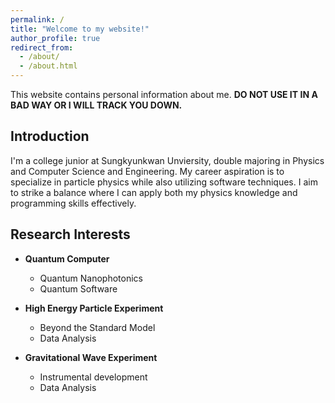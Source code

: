```yaml
---
permalink: /
title: "Welcome to my website!"
author_profile: true
redirect_from: 
  - /about/
  - /about.html
---
```


This website contains personal information about me. __DO NOT USE IT IN A BAD WAY OR I WILL TRACK YOU DOWN.__

Introduction
----
I'm a college junior at Sungkyunkwan Unviersity, double majoring in Physics and Computer Science and Engineering. My career aspiration is to specialize in particle physics while also utilizing software techniques. I aim to strike a balance where I can apply both my physics knowledge and programming skills effectively.

Research Interests
----
* __Quantum Computer__
  * Quantum Nanophotonics
  * Quantum Software

* __High Energy Particle Experiment__
  * Beyond the Standard Model
  * Data Analysis

* __Gravitational Wave Experiment__
  * Instrumental development
  * Data Analysis